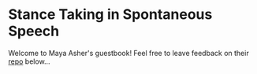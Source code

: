 # Stance Taking in Spontaneous Speech
Welcome to Maya Asher's guestbook! Feel free to leave feedback on their [repo](https://github.com/Data-Science-for-Linguists-2024/Stance-Taking-in-Spontaneous-Speech) below...


